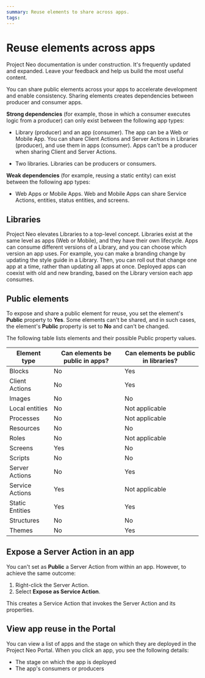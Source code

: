 ```yaml
---
summary: Reuse elements to share across apps.  
tags:
---
```


# Reuse elements across apps

<div class="info" markdown="1">

Project Neo documentation is under construction. It's frequently updated and expanded. Leave your feedback and help us build the most useful content.

</div>

You can share public elements across your apps to accelerate development and enable consistency. Sharing elements creates dependencies between producer and consumer apps.

**Strong dependencies** (for example, those in which a consumer executes logic from a producer) can only exist between the following app types:
 
* Library (producer) and an app (consumer). The app can be a Web or Mobile App. You can share Client Actions and Server Actions in Libraries (producer), and use them in apps (consumer). Apps can't be a producer when sharing Client and Server Actions.

* Two libraries. Libraries can be producers or consumers.
 
**Weak dependencies** (for example, reusing a static entity) can exist between the following app types:
 
* Web Apps or Mobile Apps. Web and Mobile Apps can share Service Actions, entities, status entities, and screens.

## Libraries
 
Project Neo elevates Libraries to a top-level concept. Libraries exist at the same level as apps (Web or Mobile), and they have their own lifecycle. Apps can consume different versions of a Library, and you can choose which version an app uses. For example, you can make a branding change by updating the style guide in a Library. Then, you can roll out that change one app at a time, rather than updating all apps at once. Deployed apps can coexist with old and new branding, based on the Library version each app consumes.
 
## Public elements
 
To expose and share a public element for reuse, you set the element's **Public** property to **Yes**. Some elements can't be shared, and in such cases, the element's **Public** property is set to **No** and can't be changed.

The following table lists elements and their possible Public property values.
 
| Element type    | Can elements be public in apps? | Can elements be public in libraries? |
| --------------- | ------------------------------- | ------------------------------------ |
| Blocks          | No                              | Yes                                  |
| Client Actions  | No                              | Yes                                  |
| Images          | No                              | No                                   |
| Local entities  | No                              | Not applicable                       |
| Processes       | No                              | Not applicable                       |
| Resources       | No                              | No                                   |
| Roles           | No                              | Not applicable                       |
| Screens         | Yes                             | No                                   |
| Scripts         | No                              | No                                   |
| Server Actions  | No                              | Yes                                  |
| Service Actions | Yes                             | Not applicable                       |
| Static Entities | Yes                             | Yes                                  |
| Structures      | No                              | No                                   |
| Themes          | No                              | Yes                                  |
 
## Expose a Server Action in an app
 
You can't set as **Public** a Server Action from within an app. However, to achieve the same outcome:
 
1. Right-click the Server Action.
2. Select **Expose as Service Action**.

This creates a Service Action that invokes the Server Action and its properties.  
 
## View app reuse in the Portal

You can view a list of apps and the stage on which they are deployed in the Project Neo Portal. When you click an app, you see the following details:

* The stage on which the app is deployed
* The app's consumers or producers
